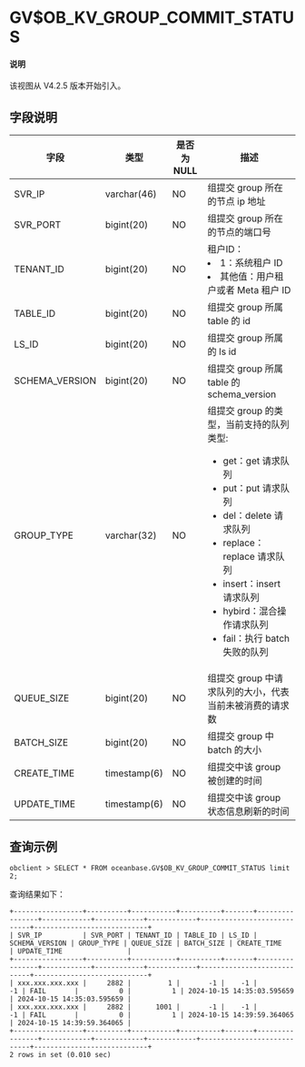 # GV$OB_KV_GROUP_COMMIT_STATUS

<main id="notice" type='explain'>
  <h4>说明</h4>
  <p>该视图从 V4.2.5 版本开始引入。</p>
</main>

## 字段说明

| **字段** | **类型** | **是否为 NULL** | **描述** |
| --- | --- | --- | --- |
| SVR_IP | varchar(46) | NO | 组提交 group 所在的节点 ip 地址 |
| SVR_PORT | bigint(20) | NO | 组提交 group 所在的节点的端口号 |
| TENANT_ID | bigint(20) | NO | 租户ID： <li> 1：系统租户 ID <li>其他值：用户租户或者 Meta 租户 ID |
| TABLE_ID | bigint(20) | NO | 组提交 group 所属 table 的 id |
| LS_ID | bigint(20) | NO | 组提交 group 所属的 ls id |
| SCHEMA_VERSION | bigint(20) | NO |  组提交 group 所属 table 的 schema_version |
| GROUP_TYPE | varchar(32) | NO | 组提交 group 的类型，当前支持的队列类型: <ul><li> get：get 请求队列 </li><li>put：put 请求队列 </li><li>del：delete 请求队列 </li><li>replace：replace 请求队列 </li><li>insert：insert 请求队列 </li><li>hybird：混合操作请求队列 </li><li>fail：执行 batch 失败的队列 </li></ul> |
| QUEUE_SIZE | bigint(20) | NO | 组提交 group 中请求队列的大小，代表当前未被消费的请求数 |
| BATCH_SIZE | bigint(20) | NO | 组提交 group 中 batch 的大小 |
| CREATE_TIME | timestamp(6) | NO  | 组提交中该 group 被创建的时间  |
| UPDATE_TIME | timestamp(6) | NO  | 组提交中该 group 状态信息刷新的时间  |

## 查询示例

```shell
obclient > SELECT * FROM oceanbase.GV$OB_KV_GROUP_COMMIT_STATUS limit 2;
```

查询结果如下：

```shell
+-----------------+----------+-----------+----------+-------+----------------+------------+------------+------------+----------------------------+----------------------------+
| SVR_IP          | SVR_PORT | TENANT_ID | TABLE_ID | LS_ID | SCHEMA_VERSION | GROUP_TYPE | QUEUE_SIZE | BATCH_SIZE | CREATE_TIME                | UPDATE_TIME                |
+-----------------+----------+-----------+----------+-------+----------------+------------+------------+------------+----------------------------+----------------------------+
| xxx.xxx.xxx.xxx |     2882 |         1 |       -1 |    -1 |             -1 | FAIL       |          0 |          1 | 2024-10-15 14:35:03.595659 | 2024-10-15 14:35:03.595659 |
| xxx.xxx.xxx.xxx |     2882 |      1001 |       -1 |    -1 |             -1 | FAIL       |          0 |          1 | 2024-10-15 14:39:59.364065 | 2024-10-15 14:39:59.364065 |
+-----------------+----------+-----------+----------+-------+----------------+------------+------------+------------+----------------------------+----------------------------+
2 rows in set (0.010 sec)
```
